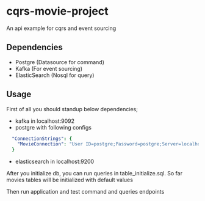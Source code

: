 # cqrs-movie-project
An api example for cqrs and event sourcing

## Dependencies
- Postgre (Datasource for command)
- Kafka (For event sourcing)
- ElasticSearch (Nosql for query)

## Usage
First of all you should standup below dependencies;
- kafka in localhost:9092 
- postgre with following configs
```yml
  "ConnectionStrings": {
    "MovieConnection": "User ID=postgre;Password=postgre;Server=localhost;Port=5432;Database=postgres;Integrated Security=true;Pooling=true;"
  }
```
- elasticsearch in localhost:9200

After you initialize db, you can run queries in table_initialize.sql. So far movies tables will be initialized with default values

Then run application and test command and queries endpoints

